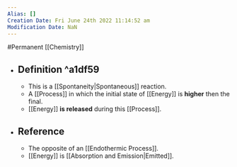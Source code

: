 ```yaml
---
Alias: []
Creation Date: Fri June 24th 2022 11:14:52 am 
Modification Date: NaN
---
```

#Permanent [[Chemistry]]

- ## Definition ^a1df59
	- This is a [[Spontaneity|Spontaneous]] reaction.
	- A [[Process]] in which the initial state of [[Energy]] is **higher** then the final.
	- [[Energy]] **is released** during this [[Process]].
- ## Reference
	- The opposite of an [[Endothermic Process]].
	- [[Energy]] is [[Absorption and Emission|Emitted]].